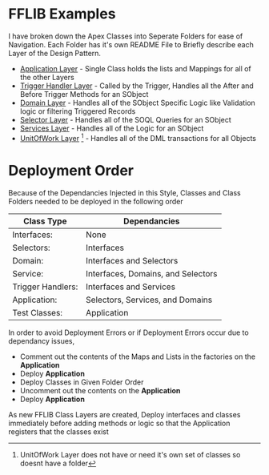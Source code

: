 # FFLIB Examples

I have broken down the Apex Classes into Seperate Folders for ease of Navigation.
Each Folder has it's own README File to Briefly describe each Layer of the Design Pattern.

- [Application Layer](/force-app/main/default/classes/FFLIB%20Examples/Application) - Single Class holds the lists and Mappings for all of the other Layers 
- [Trigger Handler Layer](/force-app/main/default/classes/FFLIB%20Examples/TriggerHandlers) - Called by the Trigger, Handles all the After and Before Trigger Methods for an SObject 
- [Domain Layer](/force-app/main/default/classes/FFLIB%20Examples/Domains) - Handles all of the SObject Specific Logic like Validation logic or filtering Triggered Records
- [Selector Layer](/force-app/main/default/classes/FFLIB%20Examples/Selectors) - Handles all of the SOQL Queries for an SObject
- [Services Layer](/force-app/main/default/classes/FFLIB%20Examples/Services) - Handles all of the Logic for an SObject
- [UnitOfWork Layer]() [^1] - Handles all of the DML transactions for all Objects


# Deployment Order
Because of the Dependancies Injected in this Style, Classes and Class Folders needed to be deployed in the following order

| Class Type        | Dependancies 
| ----------------- | ----------------------------------
| Interfaces:       | None
| Selectors:        | Interfaces
| Domain:           | Interfaces and Selectors
| Service:          | Interfaces, Domains, and Selectors
| Trigger Handlers: | Interfaces and Services
| Application:      | Selectors, Services, and Domains
| Test Classes:     | Application

In order to avoid Deployment Errors or if Deployment Errors occur due to dependancy issues, 
- Comment out the contents of the Maps and Lists in the factories on the **Application**
- Deploy **Application**
- Deploy Classes in Given Folder Order
- Uncomment out the contents on the **Application**
- Deploy **Application**

As new FFLIB Class Layers are created, Deploy interfaces and classes immediately before adding methods or logic so that the Application registers that the classes exist

[^1]: UnitOfWork Layer does not have or need it's own set of classes so doesnt have a folder